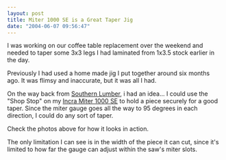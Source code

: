 ```yaml
---
layout: post
title: Miter 1000 SE is a Great Taper Jig
date: "2004-06-07 09:56:47"
---
```


I was working on our coffee table replacement over the
weekend and needed to taper some 3x3 legs I had
laminated from 1x3.5 stock earlier in the day.

Previously I had used a home made jig I put together
around six months ago. It was flimsy and inaccurate,
but it was all I had.

On the way back from <a
href=http://www.southernlumber.com/>Southern
Lumber</a>, i had an idea... I could use the "Shop
Stop" on my <a href=http://www.incra.biz/Products/miter1000se.html>Incra Miter 1000 SE</a> to hold a piece
securely for a good taper. Since the miter gauge goes
all the way to 95 degrees in each direction, I could
do any sort of taper.

Check the photos above for how it looks in action.

The only limitation I can see is in the width of the
piece it can cut, since it's limited to how far the
gauge can adjust within the saw's miter slots.
